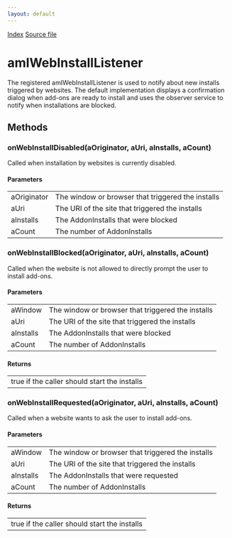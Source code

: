 ```yaml
---
layout: default
---
```

<div id='links'><a href="../index.html">Index</a>
<a href="http://dxr.mozilla.org/mozilla-central/source/toolkit/mozapps/extensions/amIWebInstallListener.idl">Source file</a>
</div>

# amIWebInstallListener #
  
The registered amIWebInstallListener is used to notify about new installs  
triggered by websites. The default implementation displays a confirmation  
dialog when add-ons are ready to install and uses the observer service to  
notify when installations are blocked.  
  

## Methods ##

### onWebInstallDisabled(aOriginator, aUri, aInstalls, aCount) ###
  
Called when installation by websites is currently disabled.  
  
  

#### Parameters ####

<table>

<tr>
<td>aOriginator</td>
<td>        The window or browser that triggered the installs  
</td>
</tr>

<tr>
<td>aUri</td>
<td>        The URI of the site that triggered the installs  
</td>
</tr>

<tr>
<td>aInstalls</td>
<td>        The AddonInstalls that were blocked  
</td>
</tr>

<tr>
<td>aCount</td>
<td>        The number of AddonInstalls  
</td>
</tr>

</table>

### onWebInstallBlocked(aOriginator, aUri, aInstalls, aCount) ###
  
Called when the website is not allowed to directly prompt the user to  
install add-ons.  
  
  

#### Parameters ####

<table>

<tr>
<td>aWindow</td>
<td>        The window or browser that triggered the installs  
</td>
</tr>

<tr>
<td>aUri</td>
<td>        The URI of the site that triggered the installs  
</td>
</tr>

<tr>
<td>aInstalls</td>
<td>        The AddonInstalls that were blocked  
</td>
</tr>

<tr>
<td>aCount</td>
<td>        The number of AddonInstalls  
</td>
</tr>

</table>

#### Returns ####

<table>

<tr>
<td>true if the caller should start the installs  
</td>
</tr>

</table>

### onWebInstallRequested(aOriginator, aUri, aInstalls, aCount) ###
  
Called when a website wants to ask the user to install add-ons.  
  
  

#### Parameters ####

<table>

<tr>
<td>aWindow</td>
<td>        The window or browser that triggered the installs  
</td>
</tr>

<tr>
<td>aUri</td>
<td>        The URI of the site that triggered the installs  
</td>
</tr>

<tr>
<td>aInstalls</td>
<td>        The AddonInstalls that were requested  
</td>
</tr>

<tr>
<td>aCount</td>
<td>        The number of AddonInstalls  
</td>
</tr>

</table>

#### Returns ####

<table>

<tr>
<td>true if the caller should start the installs  
</td>
</tr>

</table>

